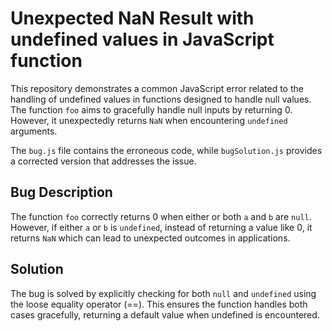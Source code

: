 # Unexpected NaN Result with undefined values in JavaScript function

This repository demonstrates a common JavaScript error related to the handling of undefined values in functions designed to handle null values. The function `foo` aims to gracefully handle null inputs by returning 0. However, it unexpectedly returns `NaN` when encountering `undefined` arguments.

The `bug.js` file contains the erroneous code, while `bugSolution.js` provides a corrected version that addresses the issue.

## Bug Description
The function `foo` correctly returns 0 when either or both `a` and `b` are `null`. However, if either `a` or `b` is `undefined`, instead of returning a value like 0, it returns `NaN` which can lead to unexpected outcomes in applications.

## Solution
The bug is solved by explicitly checking for both `null` and `undefined` using the loose equality operator (==). This ensures the function handles both cases gracefully, returning a default value when undefined is encountered.